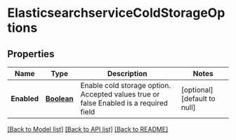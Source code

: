 # ElasticsearchserviceColdStorageOptions
## Properties

Name | Type | Description | Notes
------------ | ------------- | ------------- | -------------
**Enabled** | [**Boolean**](boolean.md) | Enable cold storage option. Accepted values true or false  Enabled is a required field | [optional] [default to null]

[[Back to Model list]](../README.md#documentation-for-models) [[Back to API list]](../README.md#documentation-for-api-endpoints) [[Back to README]](../README.md)

